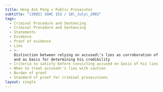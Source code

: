 ```yaml
---
title: Heng Aik Peng v Public Prosecutor
subtitle: "[2002] SGHC 153 / 18\_July\_2002"
tags:
  - Criminal Procedure and Sentencing
  - Criminal Procedure and Sentencing
  - Statements
  - Evidence
  - Proof of evidence
  - Lies
  - >-
    Distinction between relying on accused\'s lies as corroboration of his guilt
    and as basis for determining his credibility
  - Criteria to satisfy before convicting accused on basis of his lies
  - When to treat accused\'s lies with caution
  - Burden of proof
  - Standard of proof for criminal prosecutions
layout: single
---
```


